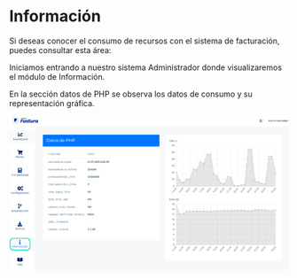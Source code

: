 # Información

Si deseas conocer el consumo de recursos con el sistema de facturación, puedes consultar esta área:

Iniciamos entrando a nuestro sistema Administrador donde visualizaremos el módulo de Información.

En la sección datos de PHP se observa los datos de consumo y su representación gráfica.

![Alt text](img/informacion_editado.jpg)
